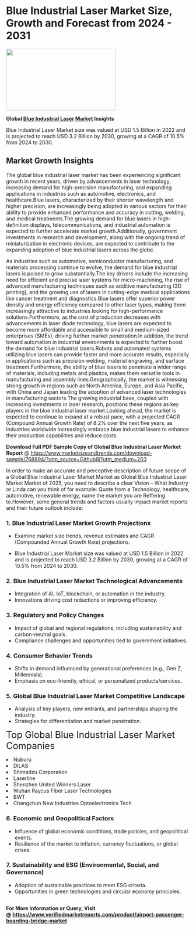 <H1>Blue Industrial Laser Market Size, Growth and Forecast from 2024 - 2031</H1><img class="aligncenter size-medium wp-image-584254" src="https://thirdeyenews.in/wp-content/uploads/2024/09/Global-Market-Research-300x168.jpeg" alt="" width="300" height="168" /><p><strong>Global&nbsp;<a href="https://www.marketsizeandtrends.com/download-sample/768894/?utm_source=Github8j?utm_medium=203">Blue Industrial Laser Market</a> Insights</strong></p><p>Blue Industrial Laser Market size was valued at USD 1.5 Billion in 2022 and is projected to reach USD 3.2 Billion by 2030, growing at a CAGR of 10.5% from 2024 to 2030.</p><p><h2>Market Growth Insights</h2> <p>The global blue industrial laser market has been experiencing significant growth in recent years, driven by advancements in laser technology, increasing demand for high-precision manufacturing, and expanding applications in industries such as automotive, electronics, and healthcare.Blue lasers, characterized by their shorter wavelength and higher precision, are increasingly being adopted in various sectors for their ability to provide enhanced performance and accuracy in cutting, welding, and medical treatments.The growing demand for blue lasers in high-definition displays, telecommunications, and industrial automation is expected to further accelerate market growth.Additionally, government investments in research and development, along with the ongoing trend of miniaturization in electronic devices, are expected to contribute to the expanding adoption of blue industrial lasers across the globe.</p> <p>As industries such as automotive, semiconductor manufacturing, and materials processing continue to evolve, the demand for blue industrial lasers is poised to grow substantially.The key drivers include the increasing need for efficient and precise laser systems for micro-machining, the rise of advanced manufacturing techniques such as additive manufacturing (3D printing), and the growing use of lasers in cutting-edge medical applications like cancer treatment and diagnostics.Blue lasers offer superior power density and energy efficiency compared to other laser types, making them increasingly attractive to industries looking for high-performance solutions.Furthermore, as the cost of production decreases with advancements in laser diode technology, blue lasers are expected to become more affordable and accessible to small and medium-sized enterprises (SMEs), driving further market penetration.In addition, the trend toward automation in industrial environments is expected to further boost the demand for blue industrial lasers.Robots and automated systems utilizing blue lasers can provide faster and more accurate results, especially in applications such as precision welding, material engraving, and surface treatment.Furthermore, the ability of blue lasers to penetrate a wider range of materials, including metals and plastics, makes them versatile tools in manufacturing and assembly lines.Geographically, the market is witnessing strong growth in regions such as North America, Europe, and Asia Pacific, with China and Japan leading the adoption of advanced laser technologies in manufacturing sectors.The growing industrial base, coupled with increasing investments in laser research, positions these regions as key players in the blue industrial laser market.Looking ahead, the market is expected to continue to expand at a robust pace, with a projected CAGR (Compound Annual Growth Rate) of 8.2% over the next five years, as industries worldwide increasingly embrace blue industrial lasers to enhance their production capabilities and reduce costs.<p><span class=""><strong>Download Full PDF Sample Copy of Global Blue Industrial Laser Market Report</strong> @ <a href="https://www.marketsizeandtrends.com/download-sample/768894/?utm_source=Github8j?utm_medium=203" target="_blank">https://www.marketsizeandtrends.com/download-sample/768894/?utm_source=Github8j?utm_medium=203</a></span></p><p>In order to make an accurate and perceptive description of future scope of a Global&nbsp;Blue Industrial Laser Market Market as Global&nbsp;Blue Industrial Laser Market Market of 2025, you need to describe a clear Vision &ndash; What Industry or Linda can you think of for example: Quote from a Technology, healthcare, automotive, renewable energy, name the market you are Reffering to.However, some general trends and factors usually impact market reports and their future outlook include:</p><h3>1.&nbsp;<strong>Blue Industrial Laser Market Growth Projections</strong></h3><ul><li>Examine market size trends, revenue estimates and CAGR (Compounded Annual Growth Rate) projections.</li><li><p>Blue Industrial Laser Market size was valued at USD 1.5 Billion in 2022 and is projected to reach USD 3.2 Billion by 2030, growing at a CAGR of 10.5% from 2024 to 2030.</p></li></ul><h3>2.&nbsp;<strong>Blue Industrial Laser Market Technological Advancements</strong></h3><ul><li>Integration of AI, IoT, blockchain, or automation in the industry.</li><li>Innovations driving cost reductions or improving efficiency.</li></ul><h3>3.&nbsp;<strong>Regulatory and Policy Changes</strong></h3><ul><li>Impact of global and regional regulations, including sustainability and carbon-neutral goals.</li><li>Compliance challenges and opportunities tied to government initiatives.</li></ul><h3>4.&nbsp;<strong>Consumer Behavior Trends</strong></h3><ul><li>Shifts in demand influenced by generational preferences (e.g., Gen Z, Millennials).</li><li>Emphasis on eco-friendly, ethical, or personalized products/services.</li></ul><h3>5.&nbsp;<strong>Global Blue Industrial Laser Market Competitive Landscape</strong></h3><ul><li>Analysis of key players, new entrants, and partnerships shaping the industry.</li><li>Strategies for differentiation and market penetration.</li></ul><p data-pm-slice="1 1 []"><span style="color: inherit; font-family: inherit; font-size: 25px;">Top Global Blue Industrial Laser Market Companies</span></p><div class="" data-test-id=""><p><li>Nuburu</li><li> DILAS</li><li> Shimadzu Corporation</li><li> Laserline</li><li> Shenzhen United Winners Laser</li><li> Wuhan Raycus Fiber Laser Technologies</li><li> BWT</li><li> Changchun New Industries Optoelectronics Tech</li></p></div><h3>6.&nbsp;<strong>Economic and Geopolitical Factors</strong></h3><ul><li>Influence of global economic conditions, trade policies, and geopolitical events.</li><li>Resilience of the market to inflation, currency fluctuations, or global crises.</li></ul><h3>7.&nbsp;<strong>Sustainability and ESG (Environmental, Social, and Governance)</strong></h3><ul><li>Adoption of sustainable practices to meet ESG criteria.</li><li>Opportunities in green technologies and circular economy principles.</li></ul><h2><strong style="font-size: 14px;">For More Information or Query, Visit @&nbsp;</strong><a style="background-color: #ffffff; font-size: 14px;" href="https://www.marketsizeandtrends.com/report/blue-industrial-laser-market/" target="_blank">https://www.verifiedmarketreports.com/product/airport-passenger-boarding-bridge-market</a></h2>